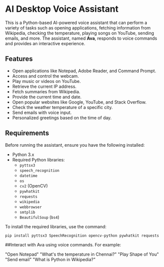 # AI Desktop Voice Assistant

This is a Python-based AI-powered voice assistant that can perform a variety of tasks such as opening applications, fetching information from Wikipedia, checking the temperature, playing songs on YouTube, sending emails, and more. The assistant, named **Ava**, responds to voice commands and provides an interactive experience.

## Features

- Open applications like Notepad, Adobe Reader, and Command Prompt.
- Access and control the webcam.
- Play music or videos on YouTube.
- Retrieve the current IP address.
- Fetch summaries from Wikipedia.
- Provide the current time and date.
- Open popular websites like Google, YouTube, and Stack Overflow.
- Check the weather temperature of a specific city.
- Send emails with voice input.
- Personalized greetings based on the time of day.

## Requirements

Before running the assistant, ensure you have the following installed:

- Python 3.x
- Required Python libraries:
  - `pyttsx3`
  - `speech_recognition`
  - `datetime`
  - `os`
  - `cv2` (OpenCV)
  - `pywhatkit`
  - `requests`
  - `wikipedia`
  - `webbrowser`
  - `smtplib`
  - `BeautifulSoup` (`bs4`)

To install the required libraries, use the command:

```bash
pip install pyttsx3 SpeechRecognition opencv-python pywhatkit requests wikipedia beautifulsoup4
```
##Interact with Ava using voice commands. For example:

"Open Notepad"
"What's the temperature in Chennai?"
"Play Shape of You"
"Send email"
"What is Python in Wikipedia?"

